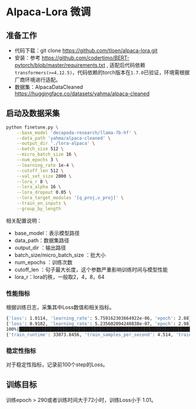 # Alpaca-Lora 微调

## 准备工作

- 代码下载：git clone https://github.com/tloen/alpaca-lora.git
- 安装：参考 https://github.com/codertimo/BERT-pytorch/blob/master/requirements.txt , 适配后代码依赖 `transformers(>=4.12.5)`，代码依赖的torch版本在`1.7.0`已验证，环境需根据厂商环境进行适配。
- 数据集：AlpacaDataCleaned https://huggingface.co/datasets/yahma/alpaca-cleaned


## 启动及数据采集

```bash
python finetune.py \
    --base_model 'decapoda-research/llama-7b-hf' \
    --data_path 'yahma/alpaca-cleaned' \
    --output_dir './lora-alpaca' \
    --batch_size 512 \
    --micro_batch_size 16 \
    --num_epochs 3 \
    --learning_rate 1e-4 \
    --cutoff_len 512 \
    --val_set_size 2000 \
    --lora_r 8 \
    --lora_alpha 16 \
    --lora_dropout 0.05 \
    --lora_target_modules '[q_proj,v_proj]' \
    --train_on_inputs \
    --group_by_length
```

相关配置说明：

- base_model：表示模型路径
- data_path：数据集路径
- output_dir ：输出路径
- batch_size/micro_batch_size ：批大小
- num_epochs ：训练次数
- cutoff_len ：句子最大长度，这个参数严重影响训练时间与模型性能
- lora_r：lora的秩，一般取2，4，8，64



### 性能指标

根据训练日志，采集其中Loss数值和相关指标。
```bash
{'loss': 1.0114, 'learning_rate': 5.759162303664922e-06, 'epoch': 2.88}
{'loss': 0.9182, 'learning_rate': 5.235602094240838e-07, 'epoch': 2.98}
100%|████████████████████████████████████████████████████████████████████████████████████████████████████████████████████████| 291/291 [9:11:13<00:00, 71.46s/it]
{'train_runtime': 33073.8456, 'train_samples_per_second': 4.514, 'train_steps_per_second': 0.009, 'train_loss': 1.1619453557168495, 'epoch': 2.99}
```
### 稳定性指标
对于稳定性指标，记录前100个step的Loss。



## 训练目标
训练epoch > 290或者训练时间大于72小时，训练Loss小于 1.01。